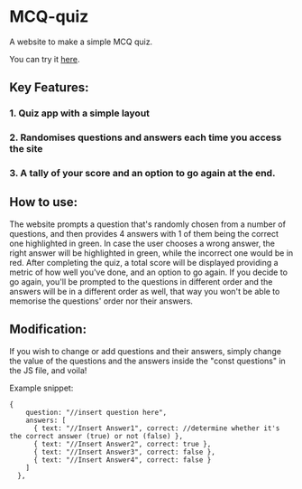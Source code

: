 # MCQ-quiz
A website to make a simple MCQ quiz.

You can try it [here](https://mcqquiz-test-1b1ab1.netlify.app/).

## Key Features:
### 1. Quiz app with a simple layout
### 2. Randomises questions and answers each time you access the site
### 3. A tally of your score and an option to go again at the end.

## How to use:
The website prompts a question that's randomly chosen from a number of questions, and then provides 4 answers with 1 of them being the correct one highlighted in green.
In case the user chooses a wrong answer, the right answer will be highlighted in green, while the incorrect one would be in red.
After completing the quiz, a total score will be displayed providing a metric of how well you've done, and an option to go again.
If you decide to go again, you'll be prompted to the questions in different order and the answers will be in a different order as well, that way you won't be able to memorise the questions' order nor their answers.

## Modification:
If you wish to change or add questions and their answers, simply change the value of the questions and the answers inside the "const questions" in the JS file, and voila!

Example snippet:
```
{
    question: "//insert question here",
    answers: [
      { text: "//Insert Answer1", correct: //determine whether it's the correct answer (true) or not (false) },
      { text: "//Insert Answer2", correct: true },
      { text: "//Insert Answer3", correct: false },
      { text: "//Insert Answer4", correct: false }
    ]
  },
```
